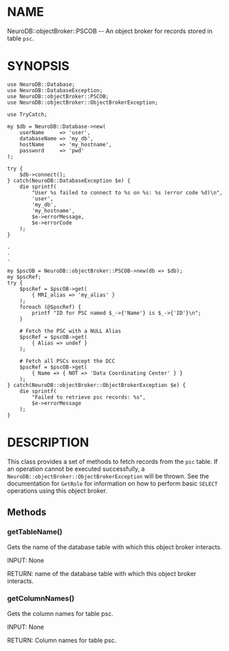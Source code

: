 # NAME

NeuroDB::objectBroker::PSCOB -- An object broker for records stored in table `psc`.

# SYNOPSIS

    use NeuroDB::Database;
    use NeuroDB::DatabaseException;
    use NeuroDB::objectBroker::PSCOB;
    use NeuroDB::objectBroker::ObjectBrokerException;
    
    use TryCatch;

    my $db = NeuroDB::Database->new(
        userName     => 'user',
        databaseName => 'my_db',
        hostName     => 'my_hostname',
        password     => 'pwd'
    );

    try {
        $db->connect();
    } catch(NeuroDB::DatabaseException $e) {
        die sprintf(
            "User %s failed to connect to %s on %s: %s (error code %d)\n",
            'user',
            'my_db',
            'my_hostname',
            $e->errorMessage,
            $e->errorCode
        );
    }

    .
    .
    .

    my $pscOB = NeuroDB::objectBroker::PSCOB->new(db => $db);
    my $pscRef;
    try {
        $pscRef = $pscOB->get(
            { MRI_alias => 'my_alias' }
        );
        foreach (@$pscRef) {
            printf "ID for PSC named $_->{'Name'} is $_->{'ID'}\n";
        }

        # Fetch the PSC with a NULL Alias
        $pscRef = $pscOB->get(
            { Alias => undef }
        );
        
        # Fetch all PSCs except the DCC
        $pscRef = $pscOB->get(
            { Name => { NOT => 'Data Coordinating Center' } }
        );
    } catch(NeuroDB::objectBroker::ObjectBrokerException $e) {
        die sprintf(
            "Failed to retrieve psc records: %s",
            $e->errorMessage
        );
    }

# DESCRIPTION

This class provides a set of methods to fetch records from the `psc`
table. If an operation cannot be executed successfully, a `NeuroDB::objectBroker::ObjectBrokerException`
will be thrown. See the documentation for `GetRole` for information on how to perform
basic `SELECT` operations using this object broker.

## Methods

### getTableName()

Gets the name of the database table with which this object broker interacts.

INPUT: None

RETURN: name of the database table with which this object broker interacts.

### getColumnNames()

Gets the column names for table psc.

INPUT: None

RETURN: Column names for table psc.
